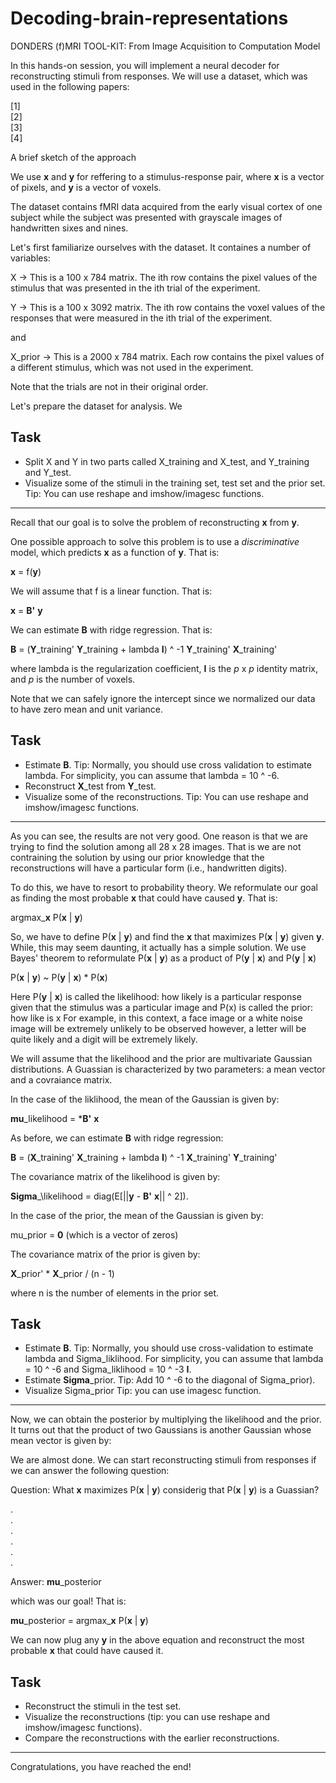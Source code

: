 # Decoding-brain-representations
DONDERS (f)MRI TOOL-KIT: From Image Acquisition to Computation Model

In this hands-on session, you will implement a neural decoder for reconstructing stimuli from responses. We will use a dataset, which was used in the following papers:

[1]  
[2]  
[3]  
[4]  


A brief sketch of the approach

We use **x** and **y** for reffering to a stimulus-response pair, where **x** is a vector of pixels, and **y** is a vector of voxels.

The dataset contains fMRI data acquired from the early visual cortex of one subject while the subject was presented with grayscale images of handwritten sixes and nines.

Let's first familiarize ourselves with the dataset. It containes a number of variables:

X -> This is a 100 x 784 matrix. The ith row contains the pixel values of the stimulus that was presented in the ith trial of the experiment.

Y -> This is a 100 x 3092 matrix. The ith row contains the voxel values of the responses that were measured in the ith trial of the experiment.

and

X_prior -> This is a 2000 x 784 matrix. Each row contains the pixel values of a different stimulus, which was not used in the experiment.

Note that the trials are not in their original order.

Let's prepare the dataset for analysis. We 

## Task

- Split X and Y in two parts called X_training and X_test, and Y_training and Y_test.
- Visualize some of the stimuli in the training set, test set and the prior set. Tip: You can use reshape and imshow/imagesc functions.

---

Recall that our goal is to solve the problem of reconstructing **x** from **y**.

One possible approach to solve this problem is to use a *discriminative* model, which predicts **x** as a function of **y**. That is:

**x** = f(**y**)

We will assume that f is a linear function. That is:

**x** = **B'** **y**

We can estimate **B** with ridge regression. That is:

**B** = (**Y**_training' **Y**_training + lambda **I**) ^ -1 **Y**_training' **X**_training'

where lambda is the regularization coefficient, **I** is the *p* x *p* identity matrix, and *p* is the number of voxels.

Note that we can safely ignore the intercept since we normalized our data to have zero mean and unit variance.

## Task

- Estimate **B**. Tip: Normally, you should use cross validation to estimate lambda. For simplicity, you can assume that lambda = 10 ^ -6.
- Reconstruct **X**_test from **Y**_test.
- Visualize some of the reconstructions. Tip: You can use reshape and imshow/imagesc functions.

---

As you can see, the results are not very good. One reason is that we are trying to find the solution among all 28 x 28 images. That is we are not contraining the solution by using our prior knowledge that the reconstructions will have a particular form (i.e., handwritten digits). 

To do this, we have to resort to probability theory. We reformulate our goal as finding the most probable **x** that could have caused **y**. That is:

argmax_**x** P(**x** | **y**)

So, we have to define P(**x** | **y**) and find the **x** that maximizes P(**x** | **y**) given **y**. While, this may seem daunting, it actually has a simple solution. We use Bayes' theorem to reformulate P(**x** | **y**) as a product of P(**y** | **x**) and P(**y** | **x**)

P(**x** | **y**) ~ P(**y** | **x**) * P(**x**)

Here P(**y** | **x**) is called the likelihood: how likely is a particular response given that the stimulus was a particular image and P(x) is called the prior: how like is x For example, in this context, a face image or a white noise image will be extremely unlikely to be observed however, a letter will be quite likely and a digit will be extremely likely.

We will assume that the likelihood and the prior are multivariate Gaussian distributions. A Guassian is characterized by two parameters: a mean vector and a covraiance matrix.

In the case of the liklihood, the mean of the Gaussian is given by:

**mu**\_likelihood = ***B'** **x**

As before, we can estimate **B** with ridge regression:

**B** = (**X**_training' **X**_training + lambda **I**) ^ -1 **X**_training' **Y**_training'

The covariance matrix of the likelihood is given by:

**Sigma**_\likelihood = diag(E[||**y** - **B'** **x**|| ^ 2]). 

In the case of the prior, the mean of the Gaussian is given by:

mu_prior = **0** (which is a vector of zeros)

The covariance matrix of the prior is given by:

**X**_prior' * **X**_prior / (n - 1)

where n is the number of elements in the prior set.

## Task

- Estimate **B**. Tip: Normally, you should use cross-validation to estimate lambda and Sigma_liklihood. For simplicity, you can assume that lambda = 10 ^ -6 and Sigma_liklihood = 10 ^ -3 **I**.
- Estimate **Sigma**\_prior. Tip: Add 10 ^ -6 to the diagonal of Sigma_prior).
- Visualize Sigma_prior Tip: you can use imagesc function.

---

Now, we can obtain the posterior by multiplying the likelihood and the prior. It turns out that the product of two Gaussians is another Gaussian whose mean vector is given by:

We are almost done. We can start reconstructing stimuli from responses if we can answer the following question:

Question: What **x** maximizes P(**x** | **y**) considerig that P(**x** | **y**) is a Guassian?

.  
.  
.  
.  
.  
.  

Answer: **mu**\_posterior

which was our goal! That is:
 
**mu**\_posterior = argmax_**x** P(**x** | **y**)

We can now plug any **y** in the above equation and reconstruct the most probable **x** that could have caused it.

## Task

- Reconstruct the stimuli in the test set.
- Visualize the reconstructions (tip: you can use reshape and imshow/imagesc functions).
- Compare the reconstructions with the earlier reconstructions.

---

Congratulations, you have reached the end!
